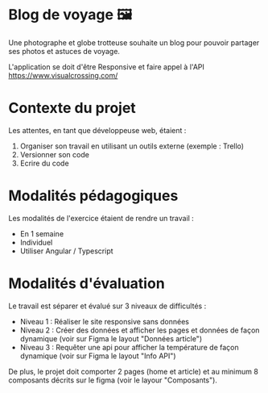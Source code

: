 # Blog de voyage 🖼️

Une photographe et globe trotteuse souhaite un blog pour pouvoir partager ses photos et astuces de voyage. 

L'application se doit d'être Responsive et faire appel à l'API https://www.visualcrossing.com/

# Contexte du projet

Les attentes, en tant que développeuse web, étaient :
  1. Organiser son travail en utilisant un outils externe (exemple : Trello)
  2. Versionner son code
  3. Ecrire du code
  
# Modalités pédagogiques

Les modalités de l'exercice étaient de rendre un travail :
  * En 1 semaine
  * Individuel
  * Utiliser Angular / Typescript
  
# Modalités d'évaluation

Le travail est séparer et évalué sur 3 niveaux de difficultés :
  - Niveau 1 : Réaliser le site responsive sans données
  - Niveau 2 : Créer des données et afficher les pages et données de façon dynamique (voir sur Figma le layout "Données article")
  - Niveau 3 : Requêter une api pour afficher la température de façon dynamique (voir sur Figma le layout "Info API")
 
De plus, le projet doit comporter 2 pages (home et article) et au minimum 8 composants décrits sur le figma (voir le layour "Composants").
